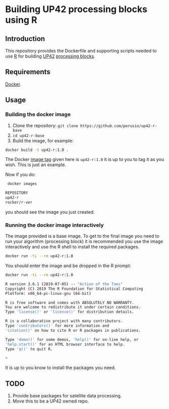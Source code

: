 # Building UP42 processing blocks using R

## Introduction

This repository provides the Dockerfile and supporting scripts needed
to use [R](https://en.wikipedia.org/wiki/R_(programming_language)) for
building [UP42](https://up42.com) 
[processing blocks](https://docs.up42.com/getting-started/core-concepts.html#blocks).

## Requirements

 [Docker](https://docs.docker.com/install/).
 
## Usage

### Building the docker image

 1. Clone the repository: `git clone https://github.com/perusio/up42-r-base`
 2. `cd up42-r-base`
 2. Build the image, for example:
 ```bash
 docker build -t up42-r:1.0 . 
 ```

The Docker 
[image tag](https://docs.docker.com/engine/reference/commandline/build/#tag-an-image--t)
given here is `up42-r:1.0` it is up to you to tag it as you
wish. This is just an example.
 
Now if you do:
 
```bash
 docker images
```
 
```bash
REPOSITORY                                                                                 TAG                 IMAGE ID            CREATED             SIZE
up42-r                                                                                     1.0                 d179fa0172df        11 hours ago        606MB
rocker/r-ver                                                                               latest              d179fa0172df        11 hours ago        606MB
```

you should see the image you just created.
 
 
### Running the docker image interactively
 
The image provided is a base image. To get to the final image you need
to run your algorithm (processing block) it is recommended you use the
image interactively and use the R shell to install the required
packages.


```bash
docker run -ti --rm up42-r:1.0

```

You should enter the image and be dropped in the R prompt:

```bash
docker run -ti --rm up42-r:1.0

R version 3.6.1 (2019-07-05) -- "Action of the Toes"
Copyright (C) 2019 The R Foundation for Statistical Computing
Platform: x86_64-pc-linux-gnu (64-bit)

R is free software and comes with ABSOLUTELY NO WARRANTY.
You are welcome to redistribute it under certain conditions.
Type 'license()' or 'licence()' for distribution details.

R is a collaborative project with many contributors.
Type 'contributors()' for more information and
'citation()' on how to cite R or R packages in publications.

Type 'demo()' for some demos, 'help()' for on-line help, or
'help.start()' for an HTML browser interface to help.
Type 'q()' to quit R.

>
```

It is up to you know to install the packages you need.

## TODO

 1. Provide base packages for satellite data processing.
 2. Move this to be a UP42 owned repo.
